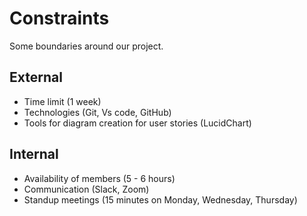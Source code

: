 # Constraints

Some boundaries around our project.

## External

- Time limit (1 week)
- Technologies (Git, Vs code, GitHub)
- Tools for diagram creation for user stories (LucidChart)

## Internal

- Availability of members (5 - 6 hours)
- Communication (Slack, Zoom)
- Standup meetings (15 minutes on Monday, Wednesday, Thursday)
